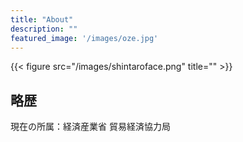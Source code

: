 ```yaml
---
title: "About"
description: ""
featured_image: '/images/oze.jpg'
---
```

{{< figure src="/images/shintaroface.png" title="" >}}

## 略歴
現在の所属：経済産業省 貿易経済協力局  

